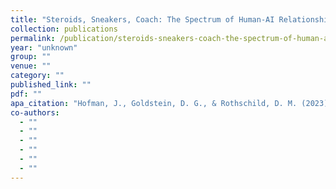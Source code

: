```yaml
---
title: "Steroids, Sneakers, Coach: The Spectrum of Human-AI Relationships"
collection: publications
permalink: /publication/steroids-sneakers-coach-the-spectrum-of-human-ai-relationships
year: "unknown"
group: ""
venue: ""
category: ""
published_link: ""
pdf: ""
apa_citation: "Hofman, J., Goldstein, D. G., & Rothschild, D. M. (2023). Steroids, Sneakers, Coach: The Spectrum of Human-AI Relationships. SSRN Electronic Journal. https://doi.org/10.2139/ssrn.4578180"
co-authors:
  - ""
  - ""
  - ""
  - ""
  - ""
  - ""
---
```

